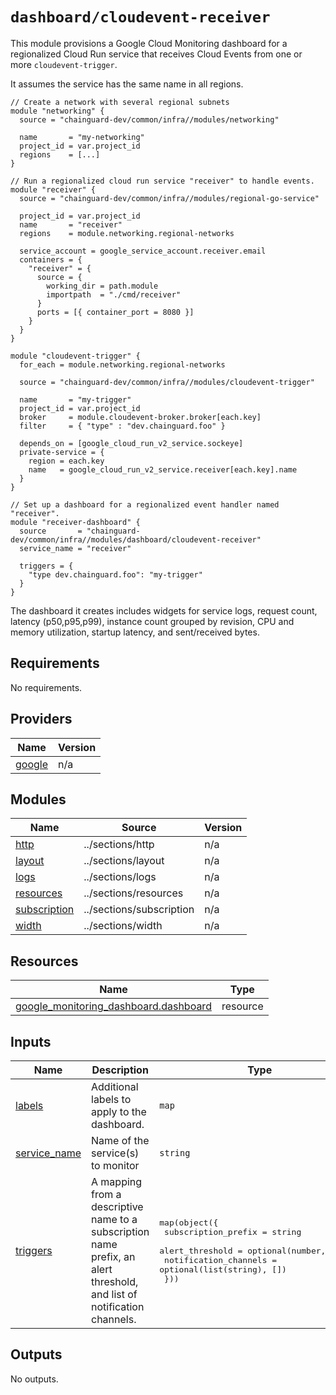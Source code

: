 # `dashboard/cloudevent-receiver`

This module provisions a Google Cloud Monitoring dashboard for a regionalized
Cloud Run service that receives Cloud Events from one or more
`cloudevent-trigger`.

It assumes the service has the same name in all regions.

```hcl
// Create a network with several regional subnets
module "networking" {
  source = "chainguard-dev/common/infra//modules/networking"

  name       = "my-networking"
  project_id = var.project_id
  regions    = [...]
}

// Run a regionalized cloud run service "receiver" to handle events.
module "receiver" {
  source = "chainguard-dev/common/infra//modules/regional-go-service"

  project_id = var.project_id
  name       = "receiver"
  regions    = module.networking.regional-networks

  service_account = google_service_account.receiver.email
  containers = {
    "receiver" = {
      source = {
        working_dir = path.module
        importpath  = "./cmd/receiver"
      }
      ports = [{ container_port = 8080 }]
    }
  }
}

module "cloudevent-trigger" {
  for_each = module.networking.regional-networks

  source = "chainguard-dev/common/infra//modules/cloudevent-trigger"

  name       = "my-trigger"
  project_id = var.project_id
  broker     = module.cloudevent-broker.broker[each.key]
  filter     = { "type" : "dev.chainguard.foo" }

  depends_on = [google_cloud_run_v2_service.sockeye]
  private-service = {
    region = each.key
    name   = google_cloud_run_v2_service.receiver[each.key].name
  }
}

// Set up a dashboard for a regionalized event handler named "receiver".
module "receiver-dashboard" {
  source       = "chainguard-dev/common/infra//modules/dashboard/cloudevent-receiver"
  service_name = "receiver"

  triggers = {
    "type dev.chainguard.foo": "my-trigger"
  }
}
```

The dashboard it creates includes widgets for service logs, request count,
latency (p50,p95,p99), instance count grouped by revision, CPU and memory
utilization, startup latency, and sent/received bytes.

<!-- BEGIN_TF_DOCS -->
## Requirements

No requirements.

## Providers

| Name | Version |
|------|---------|
| <a name="provider_google"></a> [google](#provider\_google) | n/a |

## Modules

| Name | Source | Version |
|------|--------|---------|
| <a name="module_http"></a> [http](#module\_http) | ../sections/http | n/a |
| <a name="module_layout"></a> [layout](#module\_layout) | ../sections/layout | n/a |
| <a name="module_logs"></a> [logs](#module\_logs) | ../sections/logs | n/a |
| <a name="module_resources"></a> [resources](#module\_resources) | ../sections/resources | n/a |
| <a name="module_subscription"></a> [subscription](#module\_subscription) | ../sections/subscription | n/a |
| <a name="module_width"></a> [width](#module\_width) | ../sections/width | n/a |

## Resources

| Name | Type |
|------|------|
| [google_monitoring_dashboard.dashboard](https://registry.terraform.io/providers/hashicorp/google/latest/docs/resources/monitoring_dashboard) | resource |

## Inputs

| Name | Description | Type | Default | Required |
|------|-------------|------|---------|:--------:|
| <a name="input_labels"></a> [labels](#input\_labels) | Additional labels to apply to the dashboard. | `map` | `{}` | no |
| <a name="input_service_name"></a> [service\_name](#input\_service\_name) | Name of the service(s) to monitor | `string` | n/a | yes |
| <a name="input_triggers"></a> [triggers](#input\_triggers) | A mapping from a descriptive name to a subscription name prefix, an alert threshold, and list of notification channels. | <pre>map(object({<br>    subscription_prefix   = string<br>    alert_threshold       = optional(number, 50000)<br>    notification_channels = optional(list(string), [])<br>  }))</pre> | n/a | yes |

## Outputs

No outputs.
<!-- END_TF_DOCS -->
